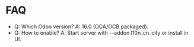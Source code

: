# FAQ

- Q: Which Odoo version? A: 16.0 (OCA/OCB packaged).
- Q: How to enable? A: Start server with --addon l10n_cn_city or install in UI.
